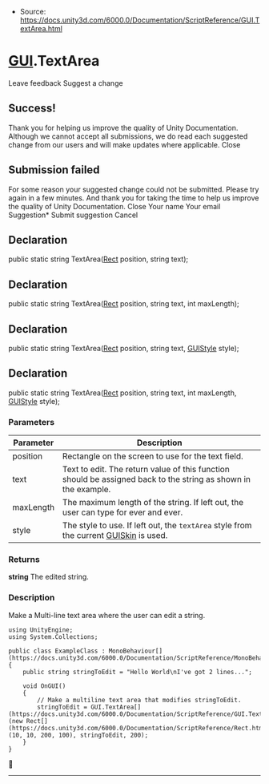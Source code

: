 * Source: https://docs.unity3d.com/6000.0/Documentation/ScriptReference/GUI.TextArea.html

#  [GUI](https://docs.unity3d.com/6000.0/Documentation/ScriptReference/GUI.html).TextArea
Leave feedback
Suggest a change
## Success!
Thank you for helping us improve the quality of Unity Documentation. Although we cannot accept all submissions, we do read each suggested change from our users and will make updates where applicable.
Close
## Submission failed
For some reason your suggested change could not be submitted. Please <a>try again</a> in a few minutes. And thank you for taking the time to help us improve the quality of Unity Documentation.
Close
Your name Your email Suggestion* Submit suggestion
Cancel
## Declaration
public static string TextArea([Rect](https://docs.unity3d.com/6000.0/Documentation/ScriptReference/Rect.html) position, string text); 
## Declaration
public static string TextArea([Rect](https://docs.unity3d.com/6000.0/Documentation/ScriptReference/Rect.html) position, string text, int maxLength); 
## Declaration
public static string TextArea([Rect](https://docs.unity3d.com/6000.0/Documentation/ScriptReference/Rect.html) position, string text, [GUIStyle](https://docs.unity3d.com/6000.0/Documentation/ScriptReference/GUIStyle.html) style); 
## Declaration
public static string TextArea([Rect](https://docs.unity3d.com/6000.0/Documentation/ScriptReference/Rect.html) position, string text, int maxLength, [GUIStyle](https://docs.unity3d.com/6000.0/Documentation/ScriptReference/GUIStyle.html) style); 
### Parameters
Parameter | Description  
---|---  
position | Rectangle on the screen to use for the text field.  
text | Text to edit. The return value of this function should be assigned back to the string as shown in the example.  
maxLength | The maximum length of the string. If left out, the user can type for ever and ever.  
style | The style to use. If left out, the `textArea` style from the current [GUISkin](https://docs.unity3d.com/6000.0/Documentation/ScriptReference/GUISkin.html) is used.  
### Returns
**string** The edited string. 
### Description
Make a Multi-line text area where the user can edit a string.
```
using UnityEngine;
using System.Collections;  
  
public class ExampleClass : MonoBehaviour[](https://docs.unity3d.com/6000.0/Documentation/ScriptReference/MonoBehaviour.html)
{
    public string stringToEdit = "Hello World\nI've got 2 lines...";  
  
    void OnGUI()
    {
        // Make a multiline text area that modifies stringToEdit.
        stringToEdit = GUI.TextArea[](https://docs.unity3d.com/6000.0/Documentation/ScriptReference/GUI.TextArea.html)(new Rect[](https://docs.unity3d.com/6000.0/Documentation/ScriptReference/Rect.html)(10, 10, 200, 100), stringToEdit, 200);
    }
}

```

* * *
